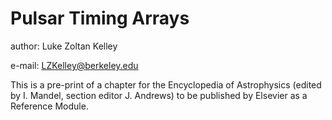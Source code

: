 # Pulsar Timing Arrays

author: Luke Zoltan Kelley

e-mail: LZKelley@berkeley.edu

This is a pre-print of a chapter for the Encyclopedia of Astrophysics (edited by I. Mandel, section editor J. Andrews) to be published by Elsevier as a Reference Module.
